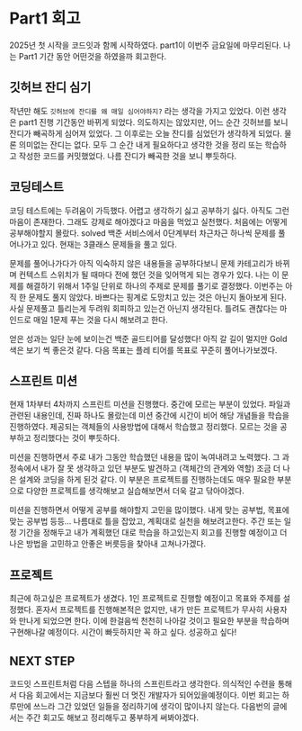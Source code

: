 # Part1 회고
2025년 첫 시작을 코드잇과 함께 시작하였다. part1이 이번주 금요일에 마무리된다. 나는 Part1 기간 동안 어떤것을 하였을까 회고한다.

## 깃허브 잔디 심기
작년만 해도 `깃허브에 잔디를 왜 매일 심어야하지?` 라는 생각을 가지고 있었다. 이런 생각은 part1 진행 기간동안 바뀌게 되었다. 의도하지는 않았지만, 어느 순간 깃허브를 보니 잔디가 빼곡하게 심어져 있었다. 그 이후로는 오늘 잔디를 심었던가 생각하게 되었다. 물론 의미없는 잔디는 없다. 모두 그 순간 내게 필요하다고 생각한 것을 정리 또는 학습하고 작성한 코드를 커밋했었다. 나름 잔디가 빼곡한 것을 보니 뿌듯하다. 

## 코딩테스트
코딩 테스트에는 두려움이 가득했다. 어렵고 생각하기 싫고 공부하기 싫다. 아직도 그런 마음이 존재한다. 그래도 강제로 해야겠다고 마음을 먹었고 실천했다. 처음에는 어떻게 공부해야할지 몰랐다. solved 백준 서비스에서 0단계부터 차근차근 하나씩 문제를 풀어나가고 있다. 현재는 3클래스 문제들을 풀고 있다. 

문제를 풀어나가다가 아직 익숙하지 않은 내용들을 공부하다보니 문제 카테고리가 바뀌며 컨텍스트 스위치가 될 때마다 전에 했던 것을 잊어먹게 되는 경우가 있다. 나는 이 문제를 해결하기 위해서 1주일 단위로 하나의 주제로 문제를 풀기로 결정했다. 이번주는 아직 한 문제도 풀지 않았다. 바쁘다는 핑계로 도망치고 있는 것은 아닌지 돌아보게 된다. 사실 문제풀고 틀리는게 두려워 회피하고 있는건 아닌지 생각된다. 틀려도 괜찮다는 마인드로 매일 1문제 푸는 것을 다시 해보려고 한다.

얻은 성과는 일단 눈에 보이는건 백준 골드티어를 달성했다! 아직 갈 길이 멀지만 Gold 색은 보기 썩 좋은것 같다. 다음 목표는 플레 티어를 목표로 꾸준히 풀어나가보겠다.

## 스프린트 미션
현재 1차부터 4차까지 스프린트 미션을 진행했다. 중간에 모르는 부분이 있었다. 파일과 관련된 내용인데, 진짜 하나도 몰랐는데 미션 중간에 시간이 비어 해당 개념들을 학습을 진행하였다. 제공되는 객체들의 사용방법에 대해서 학습했고 정리했다. 모르는 것을 공부하고 정리했다는 것이 뿌듯하다. 

미션을 진행하면서 주로 내가 그동안 학습했던 내용을 많이 녹여내려고 노력했다. 그 과정속에서 내가 잘 못 생각하고 있던 부분도 발견하고 (객체간의 관계와 역할) 조금 더 나은 설계와 코딩을 하게 된것 같다. 이 부분은 프로젝트를 진행하는데도 매우 필요한 부분으로 다양한 프로젝트를 생각해보고 실습해보면서 더욱 갈고 닦아야겠다. 

미션을 진행하면서 어떻게 공부를 해야할지 고민을 많이했다. 내게 맞는 공부법, 목표에 맞는 공부법 등등... 나름대로 틀을 잡았고, 계획대로 실천을 해보려고한다. 주간 또는 일정 기간을 정해두고 내가 계획했던 대로 학습을 하고있는지 회고를 진행할 예정이고 더 나은 방법을 고민하고 안좋은 버릇등을 찾아내 고쳐나가겠다.

## 프로젝트
최근에 하고싶은 프로젝트가 생겼다. 1인 프로젝트로 진행할 예정이고 목표와 주제를 설정했다. 혼자서 프로젝트를 진행해본적은 없지만, 내가 만든 프로젝트가 무사히 사용자와 만나게 되었으면 한다. 이에 한걸음씩 천천히 나아갈 것이고 필요한 부분을 학습하며 구현해나갈 예정이다. 시간이 빠듯하지만 꼭 하고 싶다. 성공하고 싶다! 

## NEXT STEP 
코드잇 스프린트처럼 다음 스텝을 하나의 스프린트라고 생각한다. 의식적인 수련을 통해서 다음 회고에서는 지금보다 훨씬 더 멋진 개발자가 되어있을예정이다. 이번 회고는 하루만에 쓰느라 그간 있었던 일들을 정리하기에 생각이 많이나지 않는다. 다음번의 글에서는 주간 회고도 해보고 정리해두고 풍부하게 써봐야겠다. 
